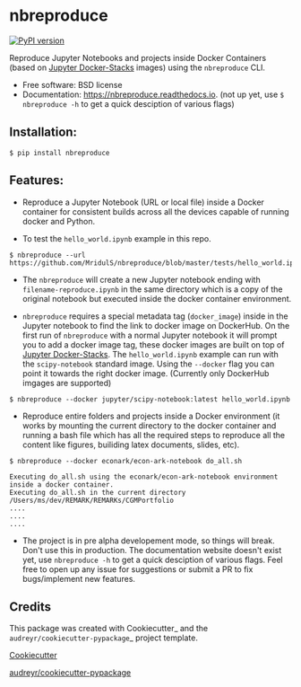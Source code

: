 nbreproduce
===========
[![PyPI version](https://badge.fury.io/py/nbreproduce.svg)](https://badge.fury.io/py/nbreproduce)

Reproduce Jupyter Notebooks and projects inside Docker Containers (based on [Jupyter Docker-Stacks](https://jupyter-docker-stacks.readthedocs.io) images) using the `nbreproduce` CLI.


* Free software: BSD license
* Documentation: https://nbreproduce.readthedocs.io. (not up yet, use `$ nbreproduce -h` to get a quick desciption of various flags)


Installation:
-------------

```
$ pip install nbreproduce
```

Features:
--------

- Reproduce a Jupyter Notebook (URL or local file) inside a Docker container for consistent builds across all the devices capable of running docker and Python.

- To test the `hello_world.ipynb` example in this repo.
```
$ nbreproduce --url https://github.com/MridulS/nbreproduce/blob/master/tests/hello_world.ipynb
```
- The `nbreproduce` will create a new Jupyter notebook ending with `filename-reproduce.ipynb` in the same directory which is a copy of the original notebook but executed inside the docker container environment.

- `nbreproduce` requires a special metadata tag (`docker_image`) inside in the Jupyter notebook to find the link to docker image on DockerHub. On the first run of `nbreproduce` with a normal Jupyter notebook it will prompt you to add a docker image tag, these docker images are built on top of [Jupyter Docker-Stacks](https://jupyter-docker-stacks.readthedocs.io). The `hello_world.ipynb` example can run with the `scipy-notebook` standard image. Using the `--docker` flag you can point it towards the right docker image. (Currently only DockerHub imgages are supported)
```
$ nbreproduce --docker jupyter/scipy-notebook:latest hello_world.ipynb
```

- Reproduce entire folders and projects inside a Docker environment (it works by mounting the current directory to the docker container and running a bash file which has all the required steps to reproduce all the content like figures, builiding latex documents, slides, etc).
```
$ nbreproduce --docker econark/econ-ark-notebook do_all.sh

Executing do_all.sh using the econark/econ-ark-notebook environment inside a docker container.
Executing do_all.sh in the current directory /Users/ms/dev/REMARK/REMARKs/CGMPortfolio
....
....
....
```

- The project is in pre alpha developement mode, so things will break. Don't use this in production. The documentation website doesn't exist yet, use `nbreproduce -h` to get a quick desciption of various flags. Feel free to open up any issue for suggestions or submit a PR to fix bugs/implement new features.

Credits
-------

This package was created with Cookiecutter_ and the `audreyr/cookiecutter-pypackage`_ project template.

[Cookiecutter](https://github.com/audreyr/cookiecutter)

[audreyr/cookiecutter-pypackage](https://github.com/audreyr/cookiecutter-pypackage)
